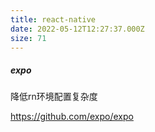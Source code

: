 ```yaml
---
title: react-native
date: 2022-05-12T12:27:37.000Z
size: 71
---
```

##### expo

降低rn环境配置复杂度

https://github.com/expo/expo
